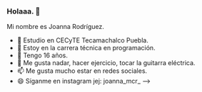 ### Holaaa. 👋
Mi nombre es Joanna Rodríguez.

- 🔭 Estudio en CECyTE Tecamachalco Puebla.
- 🌱 Estoy en la carrera técnica en programación.
- 👯 Tengo 16 años.
- 💬 Me gusta nadar, hacer ejercicio, tocar la guitarra eléctrica.
- 📫 Me gusta mucho estar en redes sociales.
- 😄 Síganme en instagram jej: joanna_mcr_
-->
